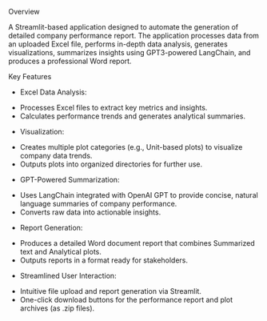 Overview

A Streamlit-based application designed to automate the generation of detailed company performance report. The application processes data from an uploaded Excel file, performs in-depth data analysis, generates visualizations, summarizes insights using GPT3-powered LangChain, and produces a professional Word report.

Key Features

* Excel Data Analysis:
- Processes Excel files to extract key metrics and insights.
- Calculates performance trends and generates analytical summaries.
  
* Visualization:
- Creates multiple plot categories (e.g., Unit-based plots) to visualize company data trends.
- Outputs plots into organized directories for further use.
  
* GPT-Powered Summarization:
- Uses LangChain integrated with OpenAI GPT to provide concise, natural language summaries of company performance.
- Converts raw data into actionable insights.
  
* Report Generation:
- Produces a detailed Word document report that combines Summarized text and Analytical plots.
- Outputs reports in a format ready for stakeholders.
  
* Streamlined User Interaction:
- Intuitive file upload and report generation via Streamlit.
- One-click download buttons for the performance report and plot archives (as .zip files).

